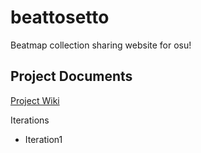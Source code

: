 # beattosetto
Beatmap collection sharing website for osu!

## Project Documents
[Project Wiki](../../wiki/Home)  



Iterations 
  - Iteration1
